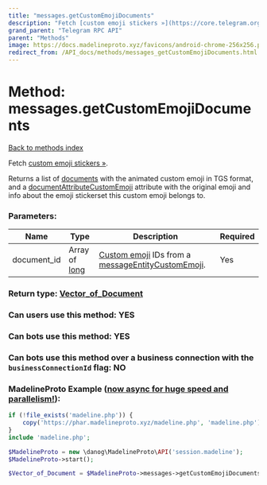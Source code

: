 ```yaml
---
title: "messages.getCustomEmojiDocuments"
description: "Fetch [custom emoji stickers »](https://core.telegram.org/api/custom-emoji)."
grand_parent: "Telegram RPC API"
parent: "Methods"
image: https://docs.madelineproto.xyz/favicons/android-chrome-256x256.png
redirect_from: /API_docs/methods/messages_getCustomEmojiDocuments.html
---
```

# Method: messages.getCustomEmojiDocuments
[Back to methods index](index.html)



Fetch [custom emoji stickers »](https://core.telegram.org/api/custom-emoji).

Returns a list of [documents](../constructors/document.html) with the animated custom emoji in TGS format, and a [documentAttributeCustomEmoji](../constructors/documentAttributeCustomEmoji.html) attribute with the original emoji and info about the emoji stickerset this custom emoji belongs to.

### Parameters:

| Name     |    Type       | Description | Required |
|----------|---------------|-------------|----------|
|document\_id|Array of [long](/API_docs/types/long.html) | [Custom emoji](https://core.telegram.org/api/custom-emoji) IDs from a [messageEntityCustomEmoji](../constructors/messageEntityCustomEmoji.html). | Yes|


### Return type: [Vector\_of\_Document](/API_docs/types/Document.html)

### Can users use this method: **YES**


### Can bots use this method: **YES**


### Can bots use this method over a business connection with the `businessConnectionId` flag: **NO**


### MadelineProto Example ([now async for huge speed and parallelism!](https://docs.madelineproto.xyz/docs/ASYNC.html)):


```php
if (!file_exists('madeline.php')) {
    copy('https://phar.madelineproto.xyz/madeline.php', 'madeline.php');
}
include 'madeline.php';

$MadelineProto = new \danog\MadelineProto\API('session.madeline');
$MadelineProto->start();

$Vector_of_Document = $MadelineProto->messages->getCustomEmojiDocuments(document_id: [$long, $long], );
```


